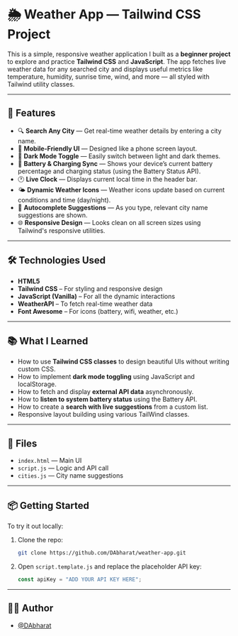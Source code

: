 # 🌦️ Weather App — Tailwind CSS Project

This is a simple, responsive weather application I built as a **beginner project** to explore and practice **Tailwind CSS** and **JavaScript**. The app fetches live weather data for any searched city and displays useful metrics like temperature, humidity, sunrise time, wind, and more — all styled with Tailwind utility classes.

---

## 🚀 Features

- 🔍 **Search Any City** — Get real-time weather details by entering a city name.
- 📱 **Mobile-Friendly UI** — Designed like a phone screen layout.
- 🌙 **Dark Mode Toggle** — Easily switch between light and dark themes.
- 🔋 **Battery & Charging Sync** — Shows your device’s current battery percentage and charging status (using the Battery Status API).
- 🕐 **Live Clock** — Displays current local time in the header bar.
- 🌤️ **Dynamic Weather Icons** — Weather icons update based on current conditions and time (day/night).
- 🧠 **Autocomplete Suggestions** — As you type, relevant city name suggestions are shown.
- 🌐 **Responsive Design** — Looks clean on all screen sizes using Tailwind's responsive utilities.

---

## 🛠 Technologies Used

- **HTML5**
- **Tailwind CSS** – For styling and responsive design
- **JavaScript (Vanilla)** – For all the dynamic interactions
- **WeatherAPI** – To fetch real-time weather data
- **Font Awesome** – For icons (battery, wifi, weather, etc.)

---

## 📚 What I Learned

- How to use **Tailwind CSS classes** to design beautiful UIs without writing custom CSS.
- How to implement **dark mode toggling** using JavaScript and localStorage.
- How to fetch and display **external API data** asynchronously.
- How to **listen to system battery status** using the Battery API.
- How to create a **search with live suggestions** from a custom list.
- Responsive layout building using various TailWind classes.

---

## 📁 Files

- `index.html` — Main UI
- `script.js` — Logic and API call
- `cities.js` — City name suggestions

---

## 📦 Getting Started

To try it out locally:

1. Clone the repo:
   ```bash
   git clone https://github.com/DAbharat/weather-app.git
   
2. Open `script.template.js` and replace the placeholder API key:
   ```js
   const apiKey = "ADD YOUR API KEY HERE";

---

## 👨‍💻 Author

- [@DAbharat](https://github.com/DAbharat)




